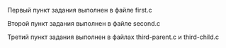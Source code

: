 Первый пункт задания выполнен в файле first.c

Второй пункт задания выполнен в файле second.c

Третий пункт задания выполнен в файлах third-parent.c и third-child.c
